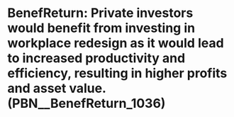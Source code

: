 # BenefReturn: __Private investors would benefit from investing in workplace redesign as it would lead to increased productivity and efficiency, resulting in higher profits and asset value.__ (PBN__BenefReturn_1036)

